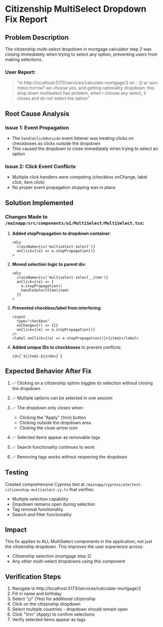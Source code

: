 # Citizenship MultiSelect Dropdown Fix Report

## Problem Description
The citizenship multi-select dropdown in mortgage calculator step 2 was closing immediately when trying to select any option, preventing users from making selections.

### User Report:
> "in http://localhost:5173/services/calculate-mortgage/2 on : האם יש לך אזרחות נוספת? we choose yes, and getting nationality dropdown: this drop down multiselect has problem, when i choose any select, it closes and do not select the option"

## Root Cause Analysis

### Issue 1: Event Propagation
- The `handleClickOutside` event listener was treating clicks on checkboxes as clicks outside the dropdown
- This caused the dropdown to close immediately when trying to select an option

### Issue 2: Click Event Conflicts
- Multiple click handlers were competing (checkbox onChange, label click, item click)
- No proper event propagation stopping was in place

## Solution Implemented

### Changes Made to `/mainapp/src/components/ui/MultiSelect/MultiSelect.tsx`:

1. **Added stopPropagation to dropdown container**:
   ```tsx
   <div 
     className={cx('multiselect-select')}
     onClick={(e) => e.stopPropagation()}
   >
   ```

2. **Moved selection logic to parent div**:
   ```tsx
   <div
     className={cx('multiselect-select__item')}
     onClick={(e) => {
       e.stopPropagation()
       handleSelectItem(item)
     }}
   >
   ```

3. **Prevented checkbox/label from interfering**:
   ```tsx
   <input
     type="checkbox"
     onChange={() => {}}
     onClick={(e) => e.stopPropagation()}
   />
   <label onClick={(e) => e.stopPropagation()}>{item}</label>
   ```

4. **Added unique IDs to checkboxes** to prevent conflicts:
   ```tsx
   id={`${item}-${index}`}
   ```

## Expected Behavior After Fix

1. ✅ Clicking on a citizenship option toggles its selection without closing the dropdown
2. ✅ Multiple options can be selected in one session
3. ✅ The dropdown only closes when:
   - Clicking the "Apply" (החל) button
   - Clicking outside the dropdown area
   - Clicking the close arrow icon

4. ✅ Selected items appear as removable tags
5. ✅ Search functionality continues to work
6. ✅ Removing tags works without reopening the dropdown

## Testing

Created comprehensive Cypress test at `/mainapp/cypress/e2e/test-citizenship-multiselect.cy.ts` that verifies:
- Multiple selection capability
- Dropdown remains open during selection
- Tag removal functionality
- Search and filter functionality

## Impact

This fix applies to ALL MultiSelect components in the application, not just the citizenship dropdown. This improves the user experience across:
- Citizenship selection (mortgage step 2)
- Any other multi-select dropdowns using this component

## Verification Steps

1. Navigate to http://localhost:5173/services/calculate-mortgage/2
2. Fill in name and birthday
3. Select "כן" (Yes) for additional citizenship
4. Click on the citizenship dropdown
5. Select multiple countries - dropdown should remain open
6. Click "החל" (Apply) to confirm selections
7. Verify selected items appear as tags